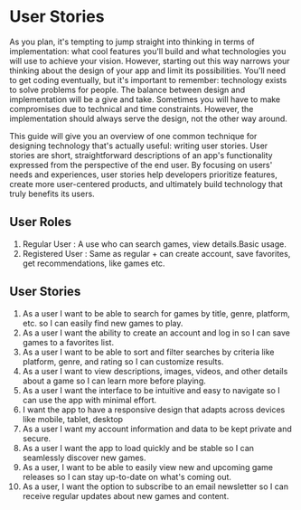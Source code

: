 # User Stories

As you plan, it's tempting to jump straight into thinking in terms of implementation: what cool features you'll build and what technologies you will use to achieve your vision. However, starting out this way narrows your thinking about the design of your app and limit its possibilities. You'll need to get coding eventually, but it's important to remember: technology exists to solve problems for people. The balance between design and implementation will be a give and take. Sometimes you will have to make compromises due to technical and time constraints. However, the implementation should always serve the design, not the other way around.

This guide will give you an overview of one common technique for designing technology that's actually useful: writing user stories. User stories are short, straightforward descriptions of an app's functionality expressed from the perspective of the end user. By focusing on users' needs and experiences, user stories help developers prioritize features, create more user-centered products, and ultimately build technology that truly benefits its users.

## User Roles

1. Regular User : A  use who can search games, view details.Basic usage.
2. Registered User : Same as regular + can create account, save favorites, get recommendations, like games etc.

## User Stories

1. As a user I want to be able to search for games by title, genre, platform, etc. so I can easily find new games to play.
2. As a user I want the ability to create an account and log in so I can save games to a favorites list.
3. As a user I want to be able to sort and filter searches by criteria like platform, genre, and rating so I can customize results.
4. As a user I want to view descriptions, images, videos, and other details about a game so I can learn more before playing.
5. As a user I want the interface to be intuitive and easy to navigate so I can use the app with minimal effort.
6. I want the app to have a responsive design that adapts across devices like mobile, tablet, desktop
7. As a user I want my account information and data to be kept private and secure.
8. As a user I want the app to load quickly and be stable so I can seamlessly discover new games.
9. As a user, I want to be able to easily view new and upcoming game releases so I can stay up-to-date on what's coming out.
10. As a user, I want the option to subscribe to an email newsletter so I can receive regular updates about new games and content.
